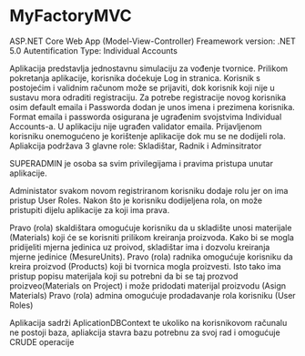 # MyFactoryMVC

ASP.NET Core Web App (Model-View-Controller)
Freamework version: .NET 5.0
Autentification Type: Individual Accounts

Aplikacija predstavlja jednostavnu simulaciju za vođenje tvornice.
Prilikom pokretanja aplikacije, korisnika doćekuje Log in stranica. Korisnik s postojećim i validnim računom može se prijaviti, dok korisnik koji nije u sustavu mora odraditi registraciju.
Za potrebe registracije novog korisnika osim default emaila i Passworda dodan je unos imena i prezimena korisnika. Format emaila i passworda osigurana je ugrađenim svojstvima Individual Accounts-a.
U aplikaciju nije ugrađen validator emaila.
Prijavljenom korisniku onemogućeno je korištenje aplikacije dok mu se ne dodijeli rola.
Apliakcija podržava 3 glavne role: Skladištar, Radnik i Adminsitrator

SUPERADMIN je osoba sa svim privilegijama i pravima pristupa unutar aplikacije.

Administator svakom novom registriranom korisniku dodaje rolu jer on ima pristup User Roles. Nakon što je korisniku dodijeljena rola, on može pristupiti dijelu aplikacije za koji ima prava.

Pravo (rola) skaldištara omogućuje korisniku da u skladište unosi materijale (Materials) koji će se korisniti prilikom kreiranja proizvoda. Kako bi se mogla pridijeliti mjerna jedinica uz proivod, skladištar ima i dozvolu kreiranja mjerne jedinice (MesureUnits).
Pravo (rola) radnika omogućuje korisniku da kreira proizvod (Products) koji bi tvornica mogla proizvesti. Isto tako ima pristup popisu materijala koji su potrebni da bi se taj prozvod proizveo(Materials on Project) i  može pridodati materijal proizvodu (Asign Materials)
Pravo (rola) admina omogućuje prodadavanje rola korisniku (User Roles)


Aplikacija sadrži AplicationDBContext te ukoliko na korisnikovom računalu ne postoji baza, apliakcija stavra bazu potrebnu za svoj rad i omogućuje CRUDE operacije
